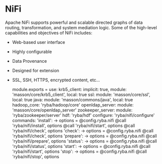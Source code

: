 
# NiFi

Apache NiFi supports powerful and scalable directed graphs of data routing,
transformation, and system mediation logic. Some of the high-level capabilities 
and objectives of NiFi includes:
  * Web-based user interface
  * Highly configurable
  * Data Provenance
  * Designed for extension
  * SSL, SSH, HTTPS, encrypted content, etc...

      module.exports =
        use:
          krb5_client: implicit: true, module: 'masson/core/krb5_client', local: true
          ssl: module: 'masson/core/ssl', local: true
          java: module: 'masson/commons/java', local: true
          hadoop_core: 'ryba/hadoop/core'
          openldap_server:  module: 'masson/core/openldap_server'
          zookeeper_server: module: 'ryba/zookeeper/server'
          hdf: 'ryba/hdf'
        configure:
          'ryba/nifi/configure'
        commands:
          'install': ->
            options = @config.ryba.nifi
            @call 'ryba/nifi/install', options
            @call 'ryba/nifi/start', options
            @call 'ryba/nifi/check', options
          'check': ->
            options = @config.ryba.nifi
            @call 'ryba/nifi/check', options
          'prepare': ->
            options = @config.ryba.nifi
            @call 'ryba/nifi/prepare', options
          'status': ->
            options = @config.ryba.nifi
            @call 'ryba/nifi/status', options
          'start': ->
            options = @config.ryba.nifi
            @call 'ryba/nifi/start', options
          'stop': ->
            options = @config.ryba.nifi
            @call 'ryba/nifi/stop', options
